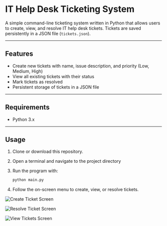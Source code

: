 # IT Help Desk Ticketing System

A simple command-line ticketing system written in Python that allows users to create, view, and resolve IT help desk tickets. Tickets are saved persistently in a JSON file (`tickets.json`).

---

## Features

- Create new tickets with name, issue description, and priority (Low, Medium, High)
- View all existing tickets with their status
- Mark tickets as resolved
- Persistent storage of tickets in a JSON file

---

## Requirements

- Python 3.x

---

## Usage

1. Clone or download this repository.
2. Open a terminal and navigate to the project directory
3. Run the program with:

   ```bash
   python main.py
4. Follow the on-screen menu to create, view, or resolve tickets.


![Create Ticket Screen](images/create_ticket.png)

![Resolve Ticket Screen](images/resolve_ticket.png)

![View Tickets Screen](images/view_ticket.png)



